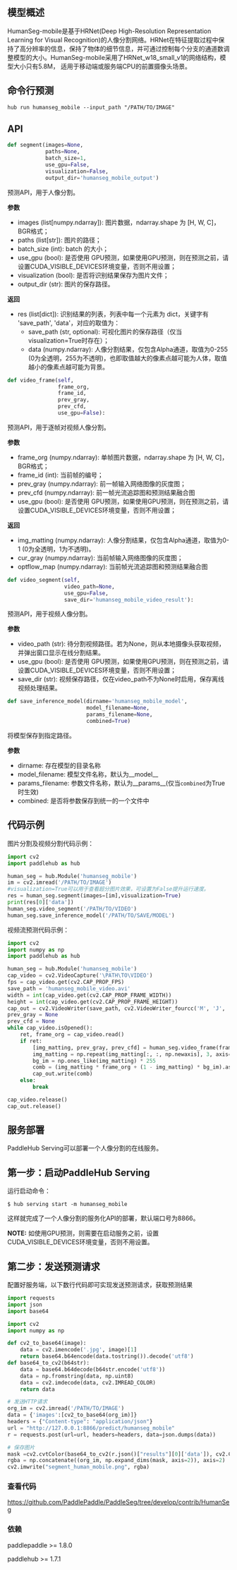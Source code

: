 ## 模型概述

HumanSeg-mobile是基于HRNet(Deep High-Resolution Representation Learning for Visual Recognition)的人像分割网络。HRNet在特征提取过程中保持了高分辨率的信息，保持了物体的细节信息，并可通过控制每个分支的通道数调整模型的大小。HumanSeg-mobile采用了HRNet_w18_small_v1的网络结构，模型大小只有5.8M， 适用于移动端或服务端CPU的前置摄像头场景。

## 命令行预测

```
hub run humanseg_mobile --input_path "/PATH/TO/IMAGE"

```

## API

```python
def segment(images=None,
            paths=None,
            batch_size=1,
            use_gpu=False,
            visualization=False,
            output_dir='humanseg_mobile_output')
```

预测API，用于人像分割。

**参数**

* images (list\[numpy.ndarray\]): 图片数据，ndarray.shape 为 \[H, W, C\]，BGR格式；
* paths (list\[str\]): 图片的路径；
* batch\_size (int): batch 的大小；
* use\_gpu (bool): 是否使用 GPU预测，如果使用GPU预测，则在预测之前，请设置CUDA_VISIBLE_DEVICES环境变量，否则不用设置；
* visualization (bool): 是否将识别结果保存为图片文件；
* output\_dir (str): 图片的保存路径。

**返回**

* res (list\[dict\]): 识别结果的列表，列表中每一个元素为 dict，关键字有 'save\_path', 'data'，对应的取值为：
  * save\_path (str, optional): 可视化图片的保存路径（仅当visualization=True时存在）；
  * data (numpy.ndarray): 人像分割结果，仅包含Alpha通道，取值为0-255 (0为全透明，255为不透明)，也即取值越大的像素点越可能为人体，取值越小的像素点越可能为背景。


```python
def video_frame(self,
                frame_org,
                frame_id,
                prev_gray,
                prev_cfd,
                use_gpu=False):
```

预测API，用于逐帧对视频人像分割。

**参数**

* frame_org (numpy.ndarray): 单帧图片数据，ndarray.shape 为 \[H, W, C\]，BGR格式；
* frame_id (int): 当前帧的编号；
* prev_gray (numpy.ndarray): 前一帧输入网络图像的灰度图；
* prev_cfd (numpy.ndarray): 前一帧光流追踪图和预测结果融合图
* use\_gpu (bool): 是否使用 GPU预测，如果使用GPU预测，则在预测之前，请设置CUDA_VISIBLE_DEVICES环境变量，否则不用设置；


**返回**

* img_matting (numpy.ndarray): 人像分割结果，仅包含Alpha通道，取值为0-1 (0为全透明，1为不透明)。
* cur_gray (numpy.ndarray): 当前帧输入网络图像的灰度图；
* optflow_map (numpy.ndarray): 当前帧光流追踪图和预测结果融合图


```python
def video_segment(self,
                  video_path=None,
                  use_gpu=False,
                  save_dir='humanseg_mobile_video_result'):
```

预测API，用于视频人像分割。

**参数**

* video\_path (str): 待分割视频路径。若为None，则从本地摄像头获取视频，并弹出窗口显示在线分割结果。
* use\_gpu (bool): 是否使用 GPU预测，如果使用GPU预测，则在预测之前，请设置CUDA_VISIBLE_DEVICES环境变量，否则不用设置；
* save\_dir (str): 视频保存路径，仅在video\_path不为None时启用，保存离线视频处理结果。


```python
def save_inference_model(dirname='humanseg_mobile_model',
                         model_filename=None,
                         params_filename=None,
                         combined=True)
```

将模型保存到指定路径。

**参数**

* dirname: 存在模型的目录名称
* model\_filename: 模型文件名称，默认为\_\_model\_\_
* params\_filename: 参数文件名称，默认为\_\_params\_\_(仅当`combined`为True时生效)
* combined: 是否将参数保存到统一的一个文件中

## 代码示例

图片分割及视频分割代码示例：

```python
import cv2
import paddlehub as hub

human_seg = hub.Module('humanseg_mobile')
im = cv2.imread('/PATH/TO/IMAGE')
#visualization=True可以用于查看超分图片效果，可设置为False提升运行速度。
res = human_seg.segment(images=[im],visualization=True)
print(res[0]['data'])
human_seg.video_segment('/PATH/TO/VIDEO')
human_seg.save_inference_model('/PATH/TO/SAVE/MODEL')

```
视频流预测代码示例：

```python
import cv2
import numpy as np
import paddlehub as hub

human_seg = hub.Module('humanseg_mobile')
cap_video = cv2.VideoCapture('\PATH\TO\VIDEO')
fps = cap_video.get(cv2.CAP_PROP_FPS)
save_path = 'humanseg_mobile_video.avi'
width = int(cap_video.get(cv2.CAP_PROP_FRAME_WIDTH))
height = int(cap_video.get(cv2.CAP_PROP_FRAME_HEIGHT))
cap_out = cv2.VideoWriter(save_path, cv2.VideoWriter_fourcc('M', 'J', 'P', 'G'), fps, (width, height))
prev_gray = None
prev_cfd = None
while cap_video.isOpened():
    ret, frame_org = cap_video.read()
    if ret:
        [img_matting, prev_gray, prev_cfd] = human_seg.video_frame(frame_org=frame_org, frame_id=cap_video.get(1), prev_gray=prev_gray, prev_cfd=prev_cfd)
        img_matting = np.repeat(img_matting[:, :, np.newaxis], 3, axis=2)
        bg_im = np.ones_like(img_matting) * 255
        comb = (img_matting * frame_org + (1 - img_matting) * bg_im).astype(np.uint8)
        cap_out.write(comb)
    else:
        break

cap_video.release()
cap_out.release()

```

## 服务部署

PaddleHub Serving可以部署一个人像分割的在线服务。

## 第一步：启动PaddleHub Serving

运行启动命令：

```shell
$ hub serving start -m humanseg_mobile
```

这样就完成了一个人像分割的服务化API的部署，默认端口号为8866。

**NOTE:** 如使用GPU预测，则需要在启动服务之前，设置CUDA_VISIBLE_DEVICES环境变量，否则不用设置。

## 第二步：发送预测请求

配置好服务端，以下数行代码即可实现发送预测请求，获取预测结果

```python
import requests
import json
import base64

import cv2
import numpy as np

def cv2_to_base64(image):
    data = cv2.imencode('.jpg', image)[1]
    return base64.b64encode(data.tostring()).decode('utf8')
def base64_to_cv2(b64str):
    data = base64.b64decode(b64str.encode('utf8'))
    data = np.fromstring(data, np.uint8)
    data = cv2.imdecode(data, cv2.IMREAD_COLOR)
    return data

# 发送HTTP请求
org_im = cv2.imread('/PATH/TO/IMAGE')
data = {'images':[cv2_to_base64(org_im)]}
headers = {"Content-type": "application/json"}
url = "http://127.0.0.1:8866/predict/humanseg_mobile"
r = requests.post(url=url, headers=headers, data=json.dumps(data))

# 保存图片
mask =cv2.cvtColor(base64_to_cv2(r.json()["results"][0]['data']), cv2.COLOR_BGR2GRAY)
rgba = np.concatenate((org_im, np.expand_dims(mask, axis=2)), axis=2)
cv2.imwrite("segment_human_mobile.png", rgba)
```

### 查看代码

<https://github.com/PaddlePaddle/PaddleSeg/tree/develop/contrib/HumanSeg>


### 依赖

paddlepaddle >= 1.8.0

paddlehub >= 1.7.1
